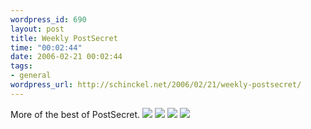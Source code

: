 ```yaml
--- 
wordpress_id: 690
layout: post
title: Weekly PostSecret
time: "00:02:44"
date: 2006-02-21 00:02:44
tags: 
- general
wordpress_url: http://schinckel.net/2006/02/21/weekly-postsecret/
---
```

More of the best of PostSecret. ![][1] ![][2] ![][3] ![][4]

   [1]: /images/E.jpg
   [2]: /images/poop.1.jpg
   [3]: /images/too.0.jpg
   [4]: /images/wink.jpg

